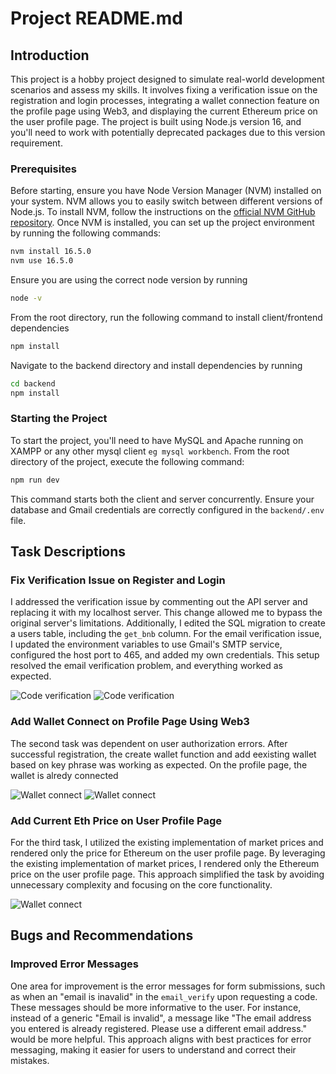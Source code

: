 # Project README.md

## Introduction

This project is a hobby project designed to simulate real-world development scenarios and assess my skills. It involves fixing a verification issue on the registration and login processes, integrating a wallet connection feature on the profile page using Web3, and displaying the current Ethereum price on the user profile page. The project is built using Node.js version 16, and you'll need to work with potentially deprecated packages due to this version requirement.

### Prerequisites

Before starting, ensure you have Node Version Manager (NVM) installed on your system. NVM allows you to easily switch between different versions of Node.js. To install NVM, follow the instructions on the [official NVM GitHub repository](https://github.com/nvm-sh/nvm). Once NVM is installed, you can set up the project environment by running the following commands:

```bash
nvm install 16.5.0
nvm use 16.5.0
```
Ensure you are using the correct node version by running

```bash
node -v
```

From the root directory, run the following command to install client/frontend dependencies

```bash
npm install
```

Navigate to the backend directory and install dependencies by running

``` bash
cd backend
npm install
```

### Starting the Project

To start the project, you'll need to have MySQL and Apache running on XAMPP or any other mysql client ```eg mysql workbench```.
From the root directory of the project, execute the following command:

```bash 
npm run dev
```
This command starts both the client and server concurrently.
Ensure your database and Gmail credentials are correctly configured in the `backend/.env` file.

## Task Descriptions

### Fix Verification Issue on Register and Login

I addressed the verification issue by commenting out the API server and replacing it with my localhost server. This change allowed me to bypass the original server's limitations. Additionally, I edited the SQL migration to create a users table, including the `get_bnb` column. For the email verification issue, I updated the environment variables to use Gmail's SMTP service, configured the host port to 465, and added my own credentials. This setup resolved the email verification problem, and everything worked as expected.

![Code verification](https://i.ibb.co/0XsrBNf/Screenshot-from-2024-05-13-13-48-15.png)
![Code verification](https://i.ibb.co/Ldb0pzy/Screenshot-from-2024-05-13-13-50-43.png)

### Add Wallet Connect on Profile Page Using Web3

The second task was dependent on user authorization errors. After successful registration, the create wallet function and add eexisting wallet based on key phrase was working as expected. On the profile page, the wallet is alredy connected

![Wallet connect](https://i.ibb.co/P5s1HYr/Screenshot-from-2024-05-13-13-53-32.png)
![Wallet connect](https://i.ibb.co/XjgNxBN/Screenshot-from-2024-05-13-13-53-59.png)

### Add Current Eth Price on User Profile Page

For the third task, I utilized the existing implementation of market prices and rendered only the price for Ethereum on the user profile page. By leveraging the existing implementation of market prices, I rendered only the Ethereum price on the user profile page. This approach simplified the task by avoiding unnecessary complexity and focusing on the core functionality.

![Wallet connect](https://i.ibb.co/Sf6pM9Y/Screenshot-from-2024-05-13-13-54-22.png)

## Bugs and Recommendations

### Improved Error Messages

One area for improvement is the error messages for form submissions, such as when an "email is inavalid" in the `email_verify` upon requesting a code. These messages should be more informative to the user. For instance, instead of a generic "Email is invalid", a message like "The email address you entered is already registered. Please use a different email address." would be more helpful. This approach aligns with best practices for error messaging, making it easier for users to understand and correct their mistakes.

